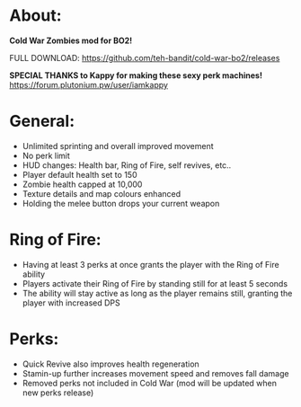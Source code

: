 # About:

**Cold War Zombies mod for BO2!**

FULL DOWNLOAD: https://github.com/teh-bandit/cold-war-bo2/releases

**SPECIAL THANKS to Kappy for making these sexy perk machines!**
https://forum.plutonium.pw/user/iamkappy

# General:
- Unlimited sprinting and  overall  improved movement
- No perk limit
- HUD changes: Health bar, Ring of Fire, self revives, etc..
- Player default health set to 150
- Zombie health capped at 10,000
- Texture details and map colours enhanced
- Holding the melee button drops your current weapon

# Ring of Fire:
- Having at least 3 perks at once grants the player with the Ring of Fire ability
- Players activate their Ring of Fire by standing still for at least 5 seconds
- The ability will stay active as long as the player remains still, granting the player with increased DPS

# Perks:
- Quick Revive also improves health regeneration
- Stamin-up further increases movement speed and removes fall damage
- Removed perks not included in Cold War (mod will be updated when new perks release)

